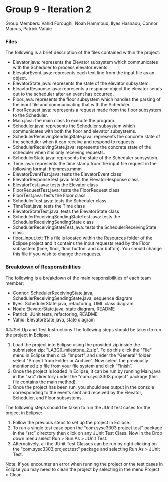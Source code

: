 # Group 9 - Iteration 2
Group Members: Vahid Foroughi, Noah Hammoud, Ilyes Hasnaou, Connor Marcus, Patrick Vafaie 

### Files
The following is a brief description of the files contained within the project:
- Elevator.java: represents the Elevator subsystem which communicates with the Scheduler to process elevator events.
- ElevatorEvent.java: represents each text line from the input file as an object.
- ElevatorState.java: represents the state of the elevator subsystem.
- EleavtorResponse.java: represents a response object the elevator sends out to the scheduler after an event has occurred.
- Floor.java: represents the floor subsystem which handles the parsing of the input file and communicating that with the Scheduler.
- FloorRequest.java: represents a request made from the floor subsystem to the Scheduler.
- Main.java: the main class to execute the program.
- Scheduler.java: represents the Scheduler subsystem which communicates with both the floor and elevator subsystems.
- SchedulerReceivingSendingState.java: represents the concrete state of the scheduler when it can receive and respond to requests
- SchedulerReceivingState.java: represents the concrete state of the scheduler when it is only receiving requests.
- SchedulerState.java: represents the state of the Scheduler subsystem.
- Time.java: represents the time stamp from the input file request in the following format: hh:mm:ss.mmm
- ElevatorEventTest.java: tests the ElevatorEvent class
- ElevatorResponseTest.java: tests the ElevatorResponse class
- ElevatorTest.java: tests the Elevator class
- FloorRequestTest.java: tests the FloorRequest class
- FloorTest.java: tests the Floor class
- SchedulerTest.java: tests the Scheduler class
- TimeTest.java: tests the Time class
- ElevatorStateTest.java: tests the ElevatorState class
- SchedulerReceivingSendingStateTest.java: tests the SchedulerReceivingSendingState class
- SchedulerReceivingStateTest.java: tests the SchedulerReceivingState class
- floor_input.txt: This file is located within the Resources folder of the Eclipse project and it contains the input requests read by the Floor subsystem (time, floor, floor button, and car button). You should change this file if you wish to change the requests.

### Breakdown of Responsibilities
The following is a breakdown of the main responsibilities of each team member:
- Connor: SchedulerReceivingState.java, SchedulerReceivingSendingState.java, sequence diagram
- Ilyes: SchedulerState.java, refactoring, UML class diagram
- Noah: ElevatorState.java, state diagram, README
- Patrick: JUnit tests, refactoring, README
- Vahid: ElevatorState.java, state diagram

###Set Up and Test Instructions
The following steps should be taken to run the project in Eclipse:
1. Load the project into Eclipse using the provided zip inside the submission zip: "LA3G9_milestone_2.zip". To do this click the "File" menu in Eclipse then click “Import”, and under the "General" folder select "Project from Folder or Archive". Now select the previously mentioned zip file from your file system and click “Finish”.
2. Once the project is loaded in Eclipse, it can be run by running Main.java in the "src" directory under the "com.sysc3303.project" package (this file contains the main method).
3. Once the project has been run, you should see output in the console corresponding to the events sent and received by the Elevator, Scheduler, and Floor subsystems.

The following steps should be taken to run the JUnit test cases for the project in Eclipse:
1. Follow the previous steps to set up the project in Eclipse.
2. To run a single test case open the "com.sysc3303.project.test" package in the “src” directory then click on any JUnit Test Class. Now in the Drop down menu select Run > Run As > JUnit Test.
3. Alternatively, all the JUnit Test Classes can be run by right clicking on the "com.sysc3303.project.test" package and selecting Run As > JUnit Test.

Note: If you encounter an error when running the project or the test cases in Eclipse you may need to clean the project by selecting in the menu Project > Clean.
